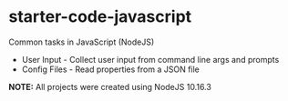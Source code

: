 # starter-code-javascript
Common tasks in JavaScript (NodeJS)
* User Input - Collect user input from command line args and prompts
* Config Files - Read properties from a JSON file

**NOTE:** All projects were created using NodeJS 10.16.3
